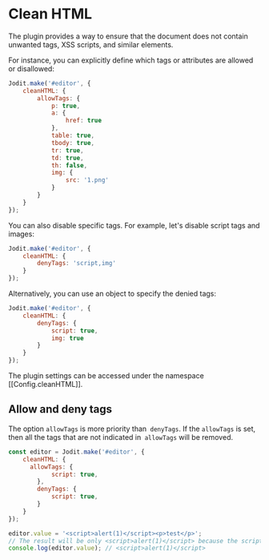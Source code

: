 # Clean HTML

The plugin provides a way to ensure that the document does not contain unwanted tags, XSS scripts, and similar elements.

For instance, you can explicitly define which tags or attributes are allowed or disallowed:

```javascript
Jodit.make('#editor', {
	cleanHTML: {
		allowTags: {
			p: true,
			a: {
				href: true
			},
			table: true,
			tbody: true,
			tr: true,
			td: true,
			th: false,
			img: {
				src: '1.png'
			}
		}
	}
});
```

You can also disable specific tags. For example, let's disable script tags and images:

```javascript
Jodit.make('#editor', {
	cleanHTML: {
		denyTags: 'script,img'
	}
});
```

Alternatively, you can use an object to specify the denied tags:

```javascript
Jodit.make('#editor', {
	cleanHTML: {
		denyTags: {
			script: true,
			img: true
		}
	}
});
```

The plugin settings can be accessed under the namespace [[Config.cleanHTML]].

## Allow and deny tags

The option `allowTags` is more priority than` denyTags`.
If the `allowTags` is set, then all the tags that are not indicated in` allowTags` will be removed.

```javascript
const editor = Jodit.make('#editor', {
	cleanHTML: {
	  allowTags: {
			script: true,
		},
		denyTags: {
			script: true,
		}
	}
});

editor.value = '<script>alert(1)</script><p>test</p>';
// The result will be only <script>alert(1)</script> because the script tag is allowed
console.log(editor.value); // <script>alert(1)</script>
```
